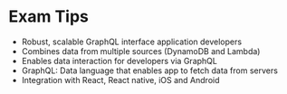 # Exam Tips

- Robust, scalable GraphQL interface application developers
- Combines data from multiple sources (DynamoDB and Lambda)
- Enables data interaction for developers via GraphQL
- GraphQL: Data language that enables app to fetch data from servers
- Integration with React, React native, iOS and Android